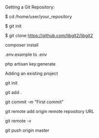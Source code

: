 Getting a Git Repository:

$ cd /home/user/your_repository

$ git init

$ git clone https://github.com/libgit2/libgit2

composer install

.env.example to .env

php artisan key:generate

Adding an existing project

git init

git add .

git commit -m "First commit"

git remote add origin remote repository URL

git remote -v

git push origin master
